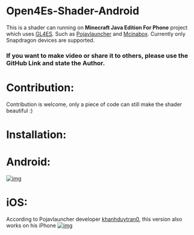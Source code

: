 # Open4Es-Shader-Android
This is a shader can running on **Minecraft Java Edition For Phone** project which uses [GL4ES](https://github.com/ptitSeb/gl4es). Such as [Pojavlauncher](https://github.com/PojavLauncherTeam) and [Mcinabox](https://github.com/AOF-Dev/MCinaBox). Currently only Snapdragon devices are supported.

### If you want to make video or share it to others, please use the GitHub Link and state the Author.
# Contribution:
Contribution is welcome, only a piece of code can still make the shader beautiful :)

# Installation:

# Android:
[![img](https://img.youtube.com/vi/-pnIYVeyAqE/0.jpg)](https://www.youtube.com/watch?v=-pnIYVeyAqE)


# iOS:
According to Pojavlauncher developer [khanhduytran0](https://github.com/khanhduytran0), this version also works on his iPhone
[![img](https://img.youtube.com/vi/JbZPIcBQooE/0.jpg)](https://www.youtube.com/watch?v=JbZPIcBQooE)


